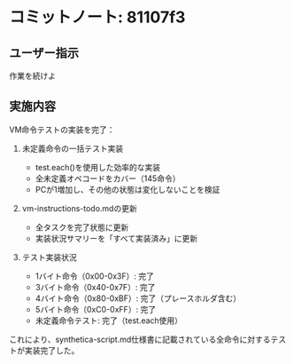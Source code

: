 # コミットノート: 81107f3

## ユーザー指示

作業を続けよ

## 実施内容

VM命令テストの実装を完了：

1. 未定義命令の一括テスト実装
   - test.each()を使用した効率的な実装
   - 全未定義オペコードをカバー（145命令）
   - PCが1増加し、その他の状態は変化しないことを検証

2. vm-instructions-todo.mdの更新
   - 全タスクを完了状態に更新
   - 実装状況サマリーを「すべて実装済み」に更新

3. テスト実装状況
   - 1バイト命令（0x00-0x3F）: 完了
   - 3バイト命令（0x40-0x7F）: 完了
   - 4バイト命令（0x80-0xBF）: 完了（プレースホルダ含む）
   - 5バイト命令（0xC0-0xFF）: 完了
   - 未定義命令テスト: 完了（test.each使用）

これにより、synthetica-script.md仕様書に記載されている全命令に対するテストが実装完了した。